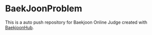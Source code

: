 # BaekJoonProblem
This is a auto push repository for Baekjoon Online Judge created with [BaekjoonHub](https://github.com/BaekjoonHub/BaekjoonHub).
